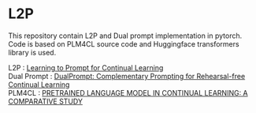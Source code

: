 # L2P
This repository contain L2P and Dual prompt implementation in pytorch.
Code is based on PLM4CL source code and Huggingface transformers library is used.  

L2P : [Learning to Prompt for Continual Learning](https://arxiv.org/pdf/2112.08654.pdf)  
Dual Prompt : [DualPrompt: Complementary Prompting for Rehearsal-free Continual Learning](https://arxiv.org/pdf/2204.04799.pdf)  
PLM4CL : [PRETRAINED LANGUAGE MODEL IN CONTINUAL LEARNING: A COMPARATIVE STUDY](https://github.com/wutong8023/PLM4CL)  